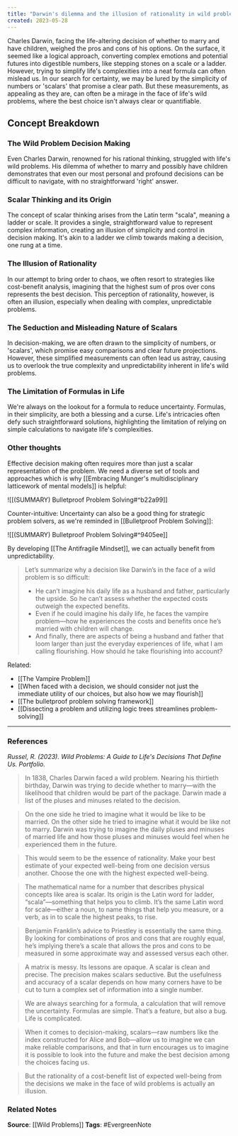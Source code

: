 ```yaml
---
title: "Darwin's dilemma and the illusion of rationality in wild problem decision-making"
created: 2023-05-28
---
```


Charles Darwin, facing the life-altering decision of whether to marry and have children, weighed the pros and cons of his options. On the surface, it seemed like a logical approach, converting complex emotions and potential futures into digestible numbers, like stepping stones on a scale or a ladder. However, trying to simplify life's complexities into a neat formula can often mislead us. In our search for certainty, we may be lured by the simplicity of numbers or 'scalars' that promise a clear path. But these measurements, as appealing as they are, can often be a mirage in the face of life's wild problems, where the best choice isn't always clear or quantifiable.

## Concept Breakdown

### The Wild Problem Decision Making
Even Charles Darwin, renowned for his rational thinking, struggled with life's wild problems. His dilemma of whether to marry and possibly have children demonstrates that even our most personal and profound decisions can be difficult to navigate, with no straightforward 'right' answer.

### Scalar Thinking and its Origin
The concept of scalar thinking arises from the Latin term "scala", meaning a ladder or scale. It provides a single, straightforward value to represent complex information, creating an illusion of simplicity and control in decision making. It's akin to a ladder we climb towards making a decision, one rung at a time.

### The Illusion of Rationality
In our attempt to bring order to chaos, we often resort to strategies like cost-benefit analysis, imagining that the highest sum of pros over cons represents the best decision. This perception of rationality, however, is often an illusion, especially when dealing with complex, unpredictable problems.

### The Seduction and Misleading Nature of Scalars
In decision-making, we are often drawn to the simplicity of numbers, or 'scalars', which promise easy comparisons and clear future projections. However, these simplified measurements can often lead us astray, causing us to overlook the true complexity and unpredictability inherent in life's wild problems.

### The Limitation of Formulas in Life
We're always on the lookout for a formula to reduce uncertainty. Formulas, in their simplicity, are both a blessing and a curse. Life's intricacies often defy such straightforward solutions, highlighting the limitation of relying on simple calculations to navigate life's complexities.

### Other thoughts
Effective decision making often requires more than just a scalar representation of the problem. We need a diverse set of tools and approaches which is why [[Embracing Munger's multidisciplinary latticework of mental models]] is helpful:

![[(SUMMARY) Bulletproof Problem Solving#^b22a99]]

Counter-intuitive: Uncertainty can also be a good thing for strategic problem solvers, as we're reminded in [[Bulletproof Problem Solving]]:

![[(SUMMARY) Bulletproof Problem Solving#^9405ee]]

By developing [[The Antifragile Mindset]], we can actually benefit from unpredictability.

> Let’s summarize why a decision like Darwin’s in the face of a wild problem is so difficult: 
> - He can’t imagine his daily life as a husband and father, particularly the upside. So he can’t assess whether the expected costs outweigh the expected benefits. 
> - Even if he could imagine his daily life, he faces the vampire problem—how he experiences the costs and benefits once he’s married with children will change. 
> - And finally, there are aspects of being a husband and father that loom larger than just the everyday experiences of life, what I am calling flourishing. How should he take flourishing into account? 

Related:
- [[The Vampire Problem]]
- [[When faced with a decision, we should consider not just the immediate utility of our choices, but also how we may flourish]]
- [[The bulletproof problem solving framework]]
- [[Dissecting a problem and utilizing logic trees streamlines problem-solving]]

--- 
### References

*Russel, R. (2023). Wild Problems: A Guide to Life's Decisions That Define Us. Portfolio.*

> In 1838, Charles Darwin faced a wild problem. Nearing his thirtieth birthday, Darwin was trying to decide whether to marry—with the likelihood that children would be part of the package. Darwin made a list of the pluses and minuses related to the decision.

> On the one side he tried to imagine what it would be like to be married. On the other side he tried to imagine what it would be like not to marry. Darwin was trying to imagine the daily pluses and minuses of married life and how those pluses and minuses would feel when he experienced them in the future.

> This would seem to be the essence of rationality. Make your best estimate of your expected well-being from one decision versus another. Choose the one with the highest expected well-being.

> The mathematical name for a number that describes physical concepts like area is scalar. Its origin is the Latin word for ladder, “scala”—something that helps you to climb. It’s the same Latin word for scale—either a noun, to name things that help you measure, or a verb, as in to scale the highest peaks, to rise.

> Benjamin Franklin’s advice to Priestley is essentially the same thing. By looking for combinations of pros and cons that are roughly equal, he’s implying there’s a scale that allows the pros and cons to be measured in some approximate way and assessed versus each other.

> A matrix is messy. Its lessons are opaque. A scalar is clean and precise. The precision makes scalars seductive. But the usefulness and accuracy of a scalar depends on how many corners have to be cut to turn a complex set of information into a single number.

> We are always searching for a formula, a calculation that will remove the uncertainty. Formulas are simple. That’s a feature, but also a bug. Life is complicated.

> When it comes to decision-making, scalars—raw numbers like the index constructed for Alice and Bob—allow us to imagine we can make reliable comparisons, and that in turn encourages us to imagine it is possible to look into the future and make the best decision among the choices facing us.

> But the rationality of a cost-benefit list of expected well-being from the decisions we make in the face of wild problems is actually an illusion.

### Related Notes
**Source**: [[Wild Problems]]
**Tags**: #EvergreenNote

